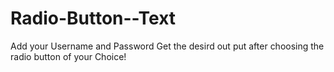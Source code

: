 # Radio-Button--Text
Add your Username and Password
Get the desird out put after choosing the radio button of your Choice!
